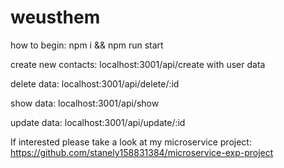 # weusthem

how to begin: npm i && npm run start

create new contacts: localhost:3001/api/create with user data

delete data: localhost:3001/api/delete/:id

show data: localhost:3001/api/show

update data: localhost:3001/api/update/:id


If interested please take a look at my microservice project: https://github.com/stanely158831384/microservice-exp-project
